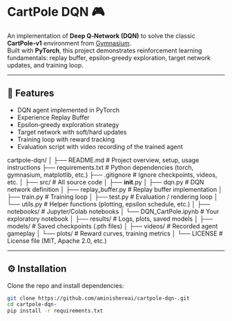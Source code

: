 # CartPole DQN 🎮

An implementation of **Deep Q‑Network (DQN)** to solve the classic **CartPole‑v1** environment from [Gymnasium](https://gymnasium.farama.org/).  
Built with **PyTorch**, this project demonstrates reinforcement learning fundamentals: replay buffer, epsilon‑greedy exploration, target network updates, and training loop.

---

## 🚀 Features
- DQN agent implemented in PyTorch
- Experience Replay Buffer
- Epsilon‑greedy exploration strategy
- Target network with soft/hard updates
- Training loop with reward tracking
- Evaluation script with video recording of the trained agent


cartpole-dqn/
│
├── README.md                # Project overview, setup, usage instructions
├── requirements.txt         # Python dependencies (torch, gymnasium, matplotlib, etc.)
├── .gitignore               # Ignore checkpoints, videos, etc.
│
├── src/                     # All source code
│   ├── __init__.py
│   ├── dqn.py               # DQN network definition
│   ├── replay_buffer.py     # Replay buffer implementation
│   ├── train.py             # Training loop
│   ├── test.py              # Evaluation / rendering loop
│   └── utils.py             # Helper functions (plotting, epsilon schedule, etc.)
│
├── notebooks/               # Jupyter/Colab notebooks
│   └── DQN_CartPole.ipynb   # Your exploratory notebook
│
├── results/                 # Logs, plots, saved models
│   ├── models/              # Saved checkpoints (.pth files)
│   ├── videos/              # Recorded agent gameplay
│   └── plots/               # Reward curves, training metrics
│
└── LICENSE                  # License file (MIT, Apache 2.0, etc.)

---

## ⚙️ Installation
Clone the repo and install dependencies:

```bash
git clone https://github.com/aminishereai/cartpole-dqn-.git
cd cartpole-dqn-
pip install -r requirements.txt

